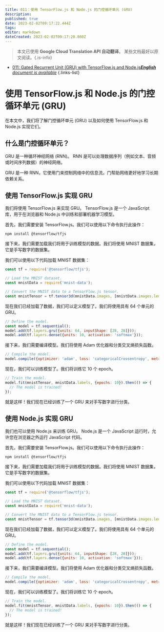 ```yaml
---
title: 011：使用 TensorFlow.js 和 Node.js 的门控循环单元 (GRU)
description: 
published: true
date: 2023-02-02T09:17:22.444Z
tags: 
editor: markdown
dateCreated: 2023-02-02T09:17:20.860Z
---
```


> 本文已使用 **Google Cloud Translation API 自动翻译**。
某些文档最好以原文阅读。{.is-info}



- [011: Gated Recurrent Unit (GRU) with TensorFlow.js and Node.js***English** document is available*](/en/Knowledge-base/TensorFlow-js/Learning/011-gated-recurrent-unit-gru-with-tensorflow-js-and-node-js)
{.links-list}


# 使用 TensorFlow.js 和 Node.js 的门控循环单元 (GRU)

在本文中，我们将了解门控循环单元 (GRU) 以及如何使用 TensorFlow.js 和 Node.js 实现它们。

## 什么是门控循环单元？

GRU 是一种循环神经网络 (RNN)。 RNN 是可以处理数据序列（例如文本、音频或时间序列数据）的神经网络。

GRU 是一种 RNN，它使用门来控制网络中的信息流。门帮助网络更好地学习长期依赖关系。

## 使用 TensorFlow.js 实现 GRU

我们将使用 TensorFlow.js 来实现 GRU。 TensorFlow.js 是一个 JavaScript 库，用于在浏览器和 Node.js 中训练和部署机器学习模型。

首先，我们需要安装 TensorFlow.js。我们可以使用以下命令执行此操作：

```
npm install @tensorflow/tfjs
```

接下来，我们需要加载我们将用于训练模型的数据。我们将使用 MNIST 数据集，它是手写数字的数据集。

我们可以使用以下代码加载 MNIST 数据集：

```javascript
const tf = require('@tensorflow/tfjs');

// Load the MNIST dataset.
const mnistData = require('mnist-data');

// Convert the MNIST data to a TensorFlow.js tensor.
const mnistTensor = tf.tensor3d(mnistData.images, [mnistData.images.length, 28, 28]);
```

现在我们已经加载了数据，我们可以定义模型了。我们将使用具有 64 个单元的 GRU。

```javascript
// Define the model.
const model = tf.sequential();
model.add(tf.layers.gru({units: 64, inputShape: [28, 28]}));
model.add(tf.layers.dense({units: 10, activation: 'softmax'}));
```

接下来，我们需要编译模型。我们将使用 Adam 优化器和分类交叉熵损失函数。

```javascript
// Compile the model.
model.compile({optimizer: 'adam', loss: 'categoricalCrossentropy', metrics: ['accuracy']});
```

现在，我们可以训练模型了。我们将训练它 10 个 epoch。

```javascript
// Train the model.
model.fit(mnistTensor, mnistData.labels, {epochs: 10}).then(() => {
  // The model is trained!
});
```

就是这样！我们现在已经训练了一个 GRU 来对手写数字进行分类。

## 使用 Node.js 实现 GRU

我们也可以使用 Node.js 来训练 GRU。 Node.js 是一个 JavaScript 运行时，允许您在浏览器之外运行 JavaScript 代码。

首先，我们需要安装 TensorFlow.js。我们可以使用以下命令执行此操作：

```
npm install @tensorflow/tfjs
```

接下来，我们需要加载我们将用于训练模型的数据。我们将使用 MNIST 数据集，它是手写数字的数据集。

我们可以使用以下代码加载 MNIST 数据集：

```javascript
const tf = require('@tensorflow/tfjs');

// Load the MNIST dataset.
const mnistData = require('mnist-data');

// Convert the MNIST data to a TensorFlow.js tensor.
const mnistTensor = tf.tensor3d(mnistData.images, [mnistData.images.length, 28, 28]);
```

现在我们已经加载了数据，我们可以定义模型了。我们将使用具有 64 个单元的 GRU。

```javascript
// Define the model.
const model = tf.sequential();
model.add(tf.layers.gru({units: 64, inputShape: [28, 28]}));
model.add(tf.layers.dense({units: 10, activation: 'softmax'}));
```

接下来，我们需要编译模型。我们将使用 Adam 优化器和分类交叉熵损失函数。

```javascript
// Compile the model.
model.compile({optimizer: 'adam', loss: 'categoricalCrossentropy', metrics: ['accuracy']});
```

现在，我们可以训练模型了。我们将训练它 10 个 epoch。

```javascript
// Train the model.
model.fit(mnistTensor, mnistData.labels, {epochs: 10}).then(() => {
  // The model is trained!
});
```

就是这样！我们现在已经训练了一个 GRU 来对手写数字进行分类。